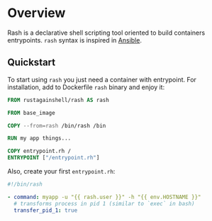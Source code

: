 # Overview

Rash is a declarative shell scripting tool oriented to build containers entrypoints.
`rash` syntax is inspired in [Ansible](https://www.ansible.com/).


## Quickstart

To start using `rash` you just need a container with entrypoint.
For installation, add to Dockerfile `rash` binary and enjoy it:

```dockerfile
FROM rustagainshell/rash AS rash

FROM base_image

COPY --from=rash /bin/rash /bin

RUN my app things...

COPY entrypoint.rh /
ENTRYPOINT ["/entrypoint.rh"]
```

Also, create your first `entrypoint.rh`:

```yaml
#!/bin/rash

- command: myapp -u "{{ rash.user }}" -h "{{ env.HOSTNAME }}"
  # transforms process in pid 1 (similar to `exec` in bash)
  transfer_pid_1: true
```
